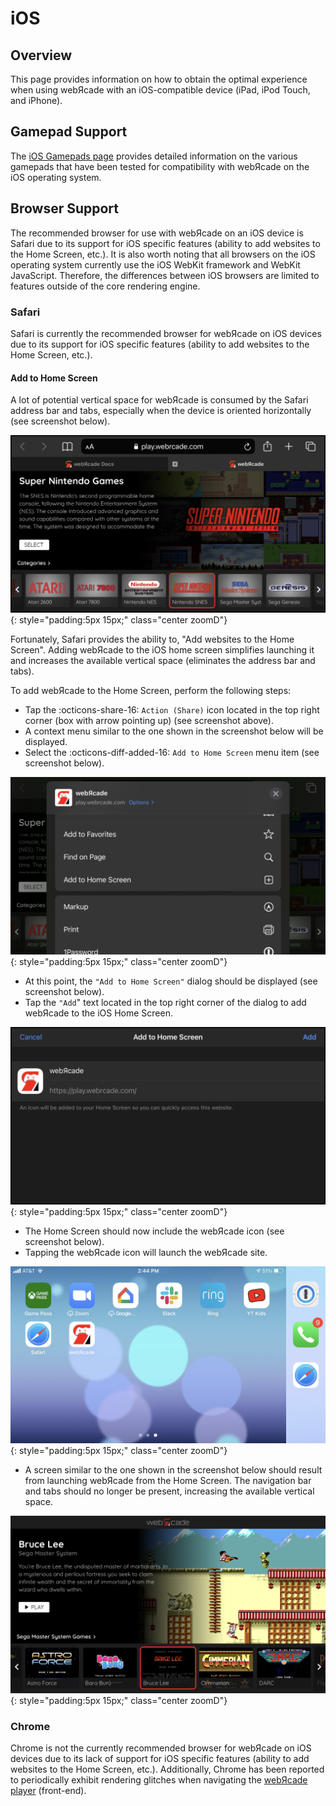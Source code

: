 # iOS

## Overview

This page provides information on how to obtain the optimal experience when using webЯcade with an iOS-compatible device (iPad, iPod Touch, and iPhone).

## Gamepad Support

The [iOS Gamepads page](gamepads.md) provides detailed information on the various gamepads that have been tested for compatibility with webЯcade on the iOS operating system.

## Browser Support

The recommended browser for use with webЯcade on an iOS device is Safari due to its support for iOS specific features (ability to add websites to the Home Screen, etc.). It is also worth noting that all browsers on the iOS operating system currently use the iOS WebKit framework and WebKit JavaScript. Therefore, the differences between iOS browsers are limited to features outside of the core rendering engine.

### Safari

Safari is currently the recommended browser for webЯcade on iOS devices due to its support for iOS specific features (ability to add websites to the Home Screen, etc.). 

#### Add to Home Screen

A lot of potential vertical space for webЯcade is consumed by the Safari address bar and tabs, especially when the device is oriented horizontally (see screenshot below).

![](../../assets/images/platforms/ios/safari-standard.png){: style="padding:5px 15px;" class="center zoomD"}

Fortunately, Safari provides the ability to, "Add websites to the Home Screen". Adding webЯcade to the iOS home screen simplifies launching it and increases the available vertical space (eliminates the address bar and tabs).  

To add webЯcade to the Home Screen, perform the following steps:

* Tap the :octicons-share-16: `Action (Share)` icon located in the top right corner (box with arrow pointing up) (see screenshot above). 
* A context menu similar to the one shown in the screenshot below will be displayed.
* Select the :octicons-diff-added-16: `Add to Home Screen` menu item (see screenshot below).

![](../../assets/images/platforms/ios/safari-action-share.png){: style="padding:5px 15px;" class="center zoomD"}

* At this point, the `"Add to Home Screen"` dialog should be displayed (see screenshot below).
* Tap the `"Add`" text located in the top right corner of the dialog to add webЯcade to the iOS Home Screen.

![](../../assets/images/platforms/ios/safari-add-to-home-screen.png){: style="padding:5px 15px;" class="center zoomD"}

* The Home Screen should now include the webЯcade icon (see screenshot below).
* Tapping the webЯcade icon will launch the webЯcade site.

![](../../assets/images/platforms/ios/home-screen.png){: style="padding:5px 15px;" class="center zoomD"}

* A screen similar to the one shown in the screenshot below should result from launching webЯcade from the Home Screen. The navigation bar and tabs should no longer be present, increasing the available vertical space.

![](../../assets/images/platforms/ios/safari-full.png){: style="padding:5px 15px;" class="center zoomD"}

### Chrome

Chrome is not the currently recommended browser for webЯcade on iOS devices due to its lack of support for iOS specific features (ability to add websites to the Home Screen, etc.). Additionally, Chrome has been reported to periodically exhibit rendering glitches when navigating the [webЯcade player](../../userguide/index.md) (front-end).


